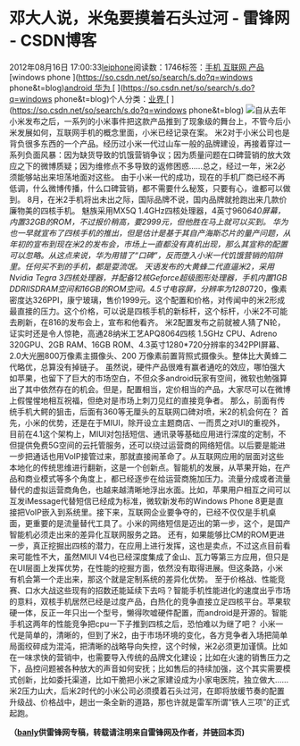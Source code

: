 
# 邓大人说，米兔要摸着石头过河 - 雷锋网 - CSDN博客


2012年08月16日 17:00:33[leiphone](https://me.csdn.net/leiphone)阅读数：1746标签：[手机																](https://so.csdn.net/so/search/s.do?q=手机&t=blog)[互联网																](https://so.csdn.net/so/search/s.do?q=互联网&t=blog)[产品																](https://so.csdn.net/so/search/s.do?q=产品&t=blog)[windows phone																](https://so.csdn.net/so/search/s.do?q=windows phone&t=blog)[android																](https://so.csdn.net/so/search/s.do?q=android&t=blog)[华为																](https://so.csdn.net/so/search/s.do?q=华为&t=blog)[
							](https://so.csdn.net/so/search/s.do?q=android&t=blog)[
																					](https://so.csdn.net/so/search/s.do?q=windows phone&t=blog)个人分类：[业界																](https://blog.csdn.net/leiphone/article/category/873390)
[
																								](https://so.csdn.net/so/search/s.do?q=windows phone&t=blog)
[
				](https://so.csdn.net/so/search/s.do?q=产品&t=blog)
[
			](https://so.csdn.net/so/search/s.do?q=产品&t=blog)
[
		](https://so.csdn.net/so/search/s.do?q=互联网&t=blog)
[
	](https://so.csdn.net/so/search/s.do?q=手机&t=blog)
![](http://www.leiphone.com/wp-content/uploads/2012/08/xiaomi23.jpg)自从去年小米发布之后，一系列的小米事件把这款产品推到了现象级的舞台上，不管今后小米发展如何，互联网手机的概念里面，小米已经记录在案。
米2对于小米公司也是背负很多东西的一个产品。经历过小米一代过山车一般的品牌建设，再接着穿过一系列负面风暴：因为缺货导致的饥饿营销争议；因为质量问题在口碑营销的放大效应之下的微博质疑；因为维修点不多导致的返修困惑……总之，经过一年，米2必须能够站出来坦荡地面对这些。
由于小米一代的成功，现在的手机厂商已经不再低调，什么微博传播，什么口碑营销，都不需要什么秘笈，只要有心，谁都可以做到。
8月，在米2手机将出未出之际，国际品牌不说，国内品牌就抢跑出来几款价廉物美的四核手机。
魅族采用MX5Q 1.4GHz四核处理器，4英寸960*640屏幕，内置32GB的ROM，不过报价稍高，要2999元，但他胜在马上就可以买到。
华为也一早就宣布了四核手机的推出，但是估计是基于其自产海斯芯片的量产问题，从年初的宣布到现在米2的发布会，市场上一直都没有真机出现，那么其宣称的配置可以忽略。从这点来说，华为用错了“口碑”，反而堕入小米一代饥饿营销的陷阱里。任何买不到的手机，都是耍流氓。
天语发布的大黄蜂二代直逼米2，采用Nvidia Tegra 3四核处理器，并配备12核Geforce超级图形处理器，手机内置1GB DDRⅡSDRAM空间和16GB的ROM空间。4.5寸电容屏，分辨率为1280*720，像素密度达326PPI，康宁玻璃，售价1999元。这个配置和价格，对传闻中的米2形成最直接的压力。这个价格，可以说是四核手机的新标杆，这个标杆，小米2不可能去刷新，在816的发布会上，宣布和他看齐。
米2配置发布之前就被人猜了N轮，证实时还是令人惊艳，高通28纳米工艺APQ8064四核 1.5GHz CPU、Adreno 320GPU、2GB RAM、16GB ROM、4.3英寸1280*720分辨率的342PPI屏幕、2.0大光圈800万像素主摄像头、200 万像素前置背照式摄像头。整体比大黄蜂二代略优，总算没有掉链子。
虽然说，硬件产品很难有赢者通吃的效应，哪怕强大如苹果，也留下了巨大的市场空白，不但众多android玩家有空间，微软也勉强算出了其中依然存在的机会。但是，配置相当，定价相当的产品，大家尽可以在微博上假惺惺地相互祝福，但绝对是市场上刺刀见红的直接竞争者。
那么，前面有传统手机大鳄的狙击，后面有360等无厘头的互联网口碑对喷，米2的机会何在？
首先，小米的优势，还是在于MIUI，除开设立主题商店、一而贯之对UI的重视外，目前在4.1这个架构上，MIUI对包括短信、通讯录等基础应用进行深度的定制，不但提供免费5G空间的云托管服务，还可以绕过运营商的网络短信。以后要是能进一步把通话也用VoIP接管过来，那就直接闹革命了。从互联网应用的层面对这些本地化的传统思维进行翻新，这是一个创新点。智能机的发展，从苹果开始，在产品和商业模式等多个角度上，都已经逐步在给运营商施加压力。流量分成或者流量替代的虚拟运营商角色，也越来越清晰地浮出水面。比如，苹果用户相互之间可以互发iMessage代替短信已经成为标准，微软新发布的Windows
 Phone 8更是直接把VoIP嵌入到系统里。接下来，互联网企业要争夺的，已经不仅仅是手机桌面，更重要的是流量替代工具了。小米的网络短信是迈出的第一步，这个，是国产智能机必须走出来的差异化互联网服务之路。
还有，如果能够比CM的ROM更进一步，真正挖掘出四核的潜力，在应用上进行发挥，这也是卖点，不过这点目前看来可能性不大，虽然MIUI V4也已经深度集成了金山、瓦力等第三方应用，但只是在UI层面上发挥优势，在性能的挖掘方面，依然没有取得进展。但这条路，小米有机会第一个走出来，那这个就是定制系统的差异化优势。
至于价格战、性能竞赛、口水大战这些现有的招数还能延续下去吗？智能手机性能进化的速度出乎市场的意料，双核手机居然已经是过度产品，白热化的竞争直接立足四核平台。苹果软硬一体，反正一年只出一个型号，懒得吹嘘硬件配置，而android是开源的。智能手机这两年的性能竞争把cpu一下子推到四核之后，恐怕难以为继了吧？
小米一代是简单的，清晰的，但到了米2，由于市场环境的变化，各方竞争者入场把简单局面绞碎成为混沌，把清晰的战略导向失控，这个时候，米2必须更加谨慎。比如在一味求快的营销中，也需要导入传统的品牌文化建设；比如在火速的销售压力之下，品控问题被各种放大的声音如何安抚；比如售后的持续加强，这个其实需要模式创新，比如委托渠道，比如干脆把小米之家建设成为小家电医院，独立做大……米2压力山大，后米2时代的小米公司必须摸着石头过河，在即将放缓节奏的配置升级战、价格战中，趟出一条全新的道路，那也许就是雷军所谓“铁人三项”的正式起跑。

**（****[banly](http://www.leiphone.com/author/banly)****供****雷锋网****专稿，转载请注明来自雷锋网及作者，并链回本页)**


